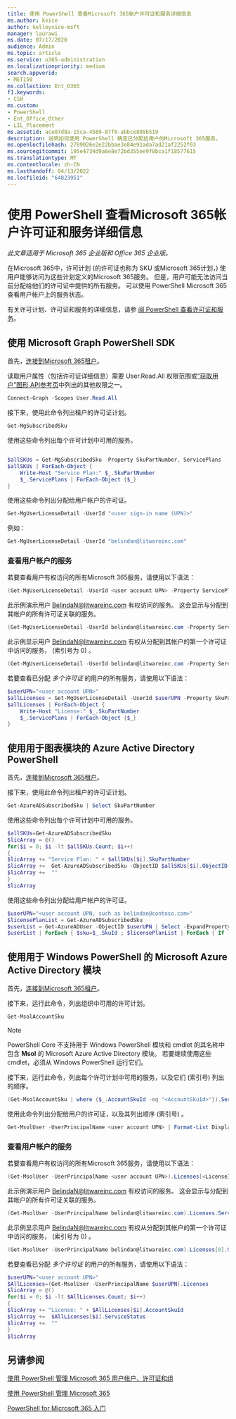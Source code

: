 ```yaml
---
title: 使用 PowerShell 查看Microsoft 365帐户许可证和服务详细信息
ms.author: kvice
author: kelleyvice-msft
manager: laurawi
ms.date: 07/17/2020
audience: Admin
ms.topic: article
ms.service: o365-administration
ms.localizationpriority: medium
search.appverid:
- MET150
ms.collection: Ent_O365
f1.keywords:
- CSH
ms.custom:
- PowerShell
- Ent_Office_Other
- LIL_Placement
ms.assetid: ace07d8a-15ca-4b89-87f0-abbce809b519
description: 说明如何使用 PowerShell 确定已分配给用户的Microsoft 365服务。
ms.openlocfilehash: 2789026e2e22bbae3e84e91ada7ad21af2252f03
ms.sourcegitcommit: 195e4734d9a6e8e72bd355ee9f8bca1f18577615
ms.translationtype: MT
ms.contentlocale: zh-CN
ms.lasthandoff: 04/13/2022
ms.locfileid: "64823951"
---
```

# <a name="view-microsoft-365-account-license-and-service-details-with-powershell"></a>使用 PowerShell 查看Microsoft 365帐户许可证和服务详细信息

*此文章适用于 Microsoft 365 企业版和 Office 365 企业版。* 

在Microsoft 365中，许可计划 (的许可证也称为 SKU 或Microsoft 365计划，) 使用户能够访问为这些计划定义的Microsoft 365服务。 但是，用户可能无法访问当前分配给他们的许可证中提供的所有服务。 可以使用 PowerShell Microsoft 365查看用户帐户上的服务状态。

有关许可计划、许可证和服务的详细信息，请参 [阅 PowerShell 查看许可证和服务](view-licenses-and-services-with-microsoft-365-powershell.md)。

## <a name="use-the-microsoft-graph-powershell-sdk"></a>使用 Microsoft Graph PowerShell SDK

首先，[连接到Microsoft 365租户](/graph/powershell/get-started#authentication)。

读取用户属性（包括许可证详细信息）需要 User.Read.All 权限范围或[“获取用户”图形 API参考页](/graph/api/user-get)中列出的其他权限之一。

```powershell
Connect-Graph -Scopes User.Read.All
```

接下来，使用此命令列出租户的许可证计划。

```powershell
Get-MgSubscribedSku
```

使用这些命令列出每个许可计划中可用的服务。

```powershell

$allSKUs = Get-MgSubscribedSku -Property SkuPartNumber, ServicePlans 
$allSKUs | ForEach-Object {
    Write-Host "Service Plan:" $_.SkuPartNumber
    $_.ServicePlans | ForEach-Object {$_}
}

```

使用这些命令列出分配给用户帐户的许可证。

```powershell
Get-MgUserLicenseDetail -UserId "<user sign-in name (UPN)>"
```

例如：

```powershell
Get-MgUserLicenseDetail -UserId "belindan@litwareinc.com"
```

### <a name="to-view-services-for-a-user-account"></a>查看用户帐户的服务

若要查看用户有权访问的所有Microsoft 365服务，请使用以下语法：
  
```powershell
(Get-MgUserLicenseDetail -UserId <user account UPN> -Property ServicePlans)[<LicenseIndexNumber>].ServicePlans
```

此示例演示用户 BelindaN@litwareinc.com 有权访问的服务。 这会显示与分配到其帐户的所有许可证关联的服务。
  
```powershell
(Get-MgUserLicenseDetail -UserId belindan@litwareinc.com -Property ServicePlans).ServicePlans
```

此示例显示用户 BelindaN@litwareinc.com 有权从分配到其帐户的第一个许可证中访问的服务， (索引号为 0) 。
  
```powershell
(Get-MgUserLicenseDetail -UserId belindan@litwareinc.com -Property ServicePlans)[0].ServicePlans
```

若要查看已分配 *多个许可证* 的用户的所有服务，请使用以下语法：

```powershell
$userUPN="<user account UPN>"
$allLicenses = Get-MgUserLicenseDetail -UserId $userUPN -Property SkuPartNumber, ServicePlans
$allLicenses | ForEach-Object {
    Write-Host "License:" $_.SkuPartNumber
    $_.ServicePlans | ForEach-Object {$_}
}

```

## <a name="use-the-azure-active-directory-powershell-for-graph-module"></a>使用用于图表模块的 Azure Active Directory PowerShell

首先，[连接到Microsoft 365租户](connect-to-microsoft-365-powershell.md#connect-with-the-azure-active-directory-powershell-for-graph-module)。
  
接下来，使用此命令列出租户的许可证计划。

```powershell
Get-AzureADSubscribedSku | Select SkuPartNumber
```

使用这些命令列出每个许可计划中可用的服务。

```powershell
$allSKUs=Get-AzureADSubscribedSku
$licArray = @()
for($i = 0; $i -lt $allSKUs.Count; $i++)
{
$licArray += "Service Plan: " + $allSKUs[$i].SkuPartNumber
$licArray +=  Get-AzureADSubscribedSku -ObjectID $allSKUs[$i].ObjectID | Select -ExpandProperty ServicePlans
$licArray +=  ""
}
$licArray
```

使用这些命令列出分配给用户帐户的许可证。

```powershell
$userUPN="<user account UPN, such as belindan@contoso.com>"
$licensePlanList = Get-AzureADSubscribedSku
$userList = Get-AzureADUser -ObjectID $userUPN | Select -ExpandProperty AssignedLicenses | Select SkuID 
$userList | ForEach { $sku=$_.SkuId ; $licensePlanList | ForEach { If ( $sku -eq $_.ObjectId.substring($_.ObjectId.length - 36, 36) ) { Write-Host $_.SkuPartNumber } } }
```

## <a name="use-the-microsoft-azure-active-directory-module-for-windows-powershell"></a>使用用于 Windows PowerShell 的 Microsoft Azure Active Directory 模块

首先，[连接到Microsoft 365租户](connect-to-microsoft-365-powershell.md#connect-with-the-microsoft-azure-active-directory-module-for-windows-powershell)。

接下来，运行此命令，列出组织中可用的许可计划。 

```powershell
Get-MsolAccountSku
```
>[!Note]
>PowerShell Core 不支持用于 Windows PowerShell 模块和 cmdlet 的其名称中包含 **Msol** 的 Microsoft Azure Active Directory 模块。 若要继续使用这些 cmdlet，必须从 Windows PowerShell 运行它们。
>

接下来，运行此命令，列出每个许可计划中可用的服务，以及它们 (索引号) 列出的顺序。

```powershell
(Get-MsolAccountSku | where {$_.AccountSkuId -eq "<AccountSkuId>"}).ServiceStatus
```
  
使用此命令列出分配给用户的许可证，以及其列出顺序 (索引号) 。

```powershell
Get-MsolUser -UserPrincipalName <user account UPN> | Format-List DisplayName,Licenses
```

### <a name="to-view-services-for-a-user-account"></a>查看用户帐户的服务

若要查看用户有权访问的所有Microsoft 365服务，请使用以下语法：
  
```powershell
(Get-MsolUser -UserPrincipalName <user account UPN>).Licenses[<LicenseIndexNumber>].ServiceStatus
```

此示例演示用户 BelindaN@litwareinc.com 有权访问的服务。 这会显示与分配到其帐户的所有许可证关联的服务。
  
```powershell
(Get-MsolUser -UserPrincipalName belindan@litwareinc.com).Licenses.ServiceStatus
```

此示例显示用户 BelindaN@litwareinc.com 有权从分配到其帐户的第一个许可证中访问的服务， (索引号为 0) 。
  
```powershell
(Get-MsolUser -UserPrincipalName belindan@litwareinc.com).Licenses[0].ServiceStatus
```

若要查看已分配 *多个许可证* 的用户的所有服务，请使用以下语法：

```powershell
$userUPN="<user account UPN>"
$AllLicenses=(Get-MsolUser -UserPrincipalName $userUPN).Licenses
$licArray = @()
for($i = 0; $i -lt $AllLicenses.Count; $i++)
{
$licArray += "License: " + $AllLicenses[$i].AccountSkuId
$licArray +=  $AllLicenses[$i].ServiceStatus
$licArray +=  ""
}
$licArray
```

## <a name="see-also"></a>另请参阅

[使用 PowerShell 管理 Microsoft 365 用户帐户、许可证和组](manage-user-accounts-and-licenses-with-microsoft-365-powershell.md)
  
[使用 PowerShell 管理 Microsoft 365](manage-microsoft-365-with-microsoft-365-powershell.md)
  
[PowerShell for Microsoft 365 入门](getting-started-with-microsoft-365-powershell.md)

